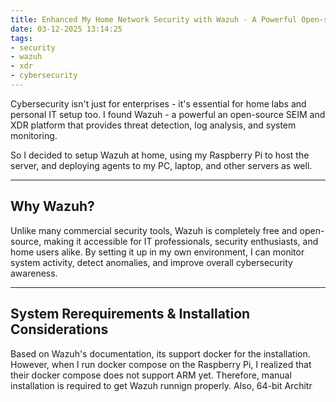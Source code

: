 ```yaml
---
title: Enhanced My Home Network Security with Wazuh - A Powerful Open-source CyberSecurity Tool
date: 03-12-2025 13:14:25
tags:
- security
- wazuh
- xdr
- cybersecurity
---
```


Cybersecurity isn't just for enterprises - it's essential for home labs and personal IT setup too. I found Wazuh - a powerful an open-source SEIM and XDR platform that provides threat detection, log analysis, and system monitoring.

So I decided to setup Wazuh at home, using my Raspberry Pi to host the server, and deploying agents to my PC, laptop, and other servers as well.

---
## Why Wazuh?

Unlike many commercial security tools, Wazuh is completely free and open-source, making it accessible for IT professionals, security enthusiasts, and home users alike. By setting it up in my own environment, I can monitor system activity, detect anomalies, and improve overall cybersecurity awareness.

--- 

## System Rerequirements & Installation Considerations

Based on Wazuh's documentation, its support docker for the installation. However, when I run docker compose on the Raspberry Pi, I realized that their docker compose does not support ARM yet. Therefore, manual installation is required to get Wazuh runnign properly.
Also, 64-bit Architr
